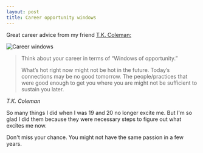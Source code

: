 ```yaml
---
layout: post
title: Career opportunity windows
---
```


Great career advice from my friend [T.K. Coleman:](https://twitter.com/TK_Coleman/status/1109636184232333312)

![Career windows](/commonplace/assets/images/opportunity-windows.png)

<blockquote><p>Think about your career in terms of “Windows of opportunity.”</p>

<p>What’s hot right now might not be hot in the future. Today’s connections may be no good tomorrow. The people/practices that were good enough to get you where you are might not be sufficient to sustain you later.</p></blockquote>

<cite>T.K. Coleman</cite>

So many things I did when I was 19 and 20 no longer excite me. But I'm so glad I did them because they were necessary steps to figure out what excites me now.

Don't miss your chance. You might not have the same passion in a few years.
